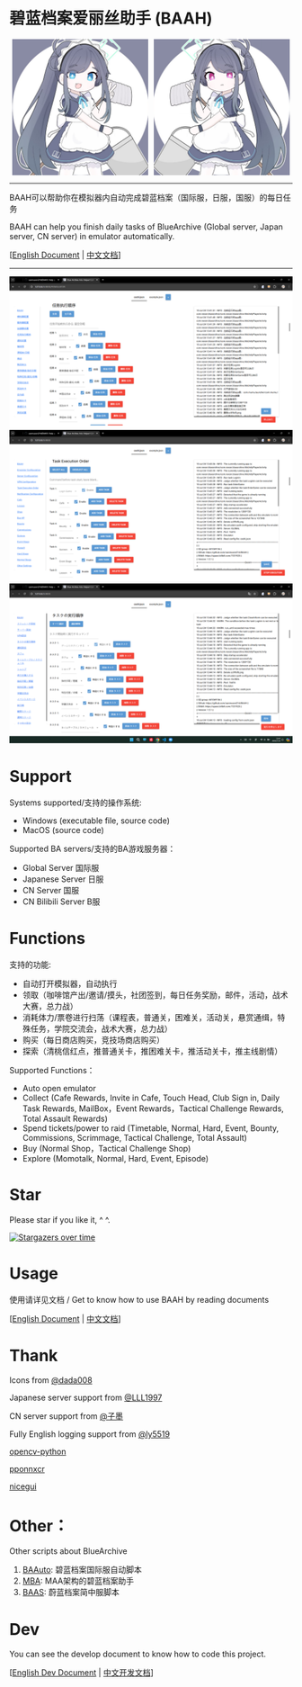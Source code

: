# 碧蓝档案爱丽丝助手 (BAAH)

<div style="display:flex;justify-content:space-around"><img src="./DATA/assets/aris.png" style="width:48%"/><img src="./DATA/assets/kei.png" style="width:48%"/></div>

---

BAAH可以帮助你在模拟器内自动完成碧蓝档案（国际服，日服，国服）的每日任务

BAAH can help you finish daily tasks of BlueArchive (Global server, Japan server, CN server) in emulator automatically.

[[English Document](./docs/README_en.md) | [中文文档](./docs/README_cn.md)]

---

<img src="./DATA/assets/GUI_CN.png" />
<img src="./DATA/assets/GUI_EN.png" />
<img src="./DATA/assets/GUI_JP.png" />


# Support

Systems supported/支持的操作系统:

- Windows (executable file, source code)
- MacOS (source code)

Supported BA servers/支持的BA游戏服务器：

- Global Server 国际服
- Japanese Server 日服
- CN Server 国服
- CN Bilibili Server B服

# Functions

支持的功能:

- 自动打开模拟器，自动执行
- 领取（咖啡馆产出/邀请/摸头，社团签到，每日任务奖励，邮件，活动，战术大赛，总力战）
- 消耗体力/票卷进行扫荡（课程表，普通关，困难关，活动关，悬赏通缉，特殊任务，学院交流会，战术大赛，总力战）
- 购买（每日商店购买，竞技场商店购买）
- 探索（清桃信红点，推普通关卡，推困难关卡，推活动关卡，推主线剧情）

Supported Functions：

- Auto open emulator
- Collect (Cafe Rewards, Invite in Cafe, Touch Head, Club Sign in, Daily Task Rewards, MailBox，Event Rewards，Tactical Challenge Rewards, Total Assault Rewards)
- Spend tickets/power to raid (Timetable, Normal, Hard, Event, Bounty, Commissions, Scrimmage, Tactical Challenge, Total Assault)
- Buy (Normal Shop，Tactical Challenge Shop)
- Explore (Momotalk, Normal, Hard, Event, Episode)

# Star

Please star if you like it, ^ ^.

[![Stargazers over time](https://starchart.cc/sanmusen214/BAAH.svg?variant=adaptive)](https://starchart.cc/sanmusen214/BAAH)


# Usage

使用请详见文档 / Get to know how to use BAAH by reading documents

[[English Document](./docs/README_en.md) | [中文文档](./docs/README_cn.md)]

# Thank

Icons from [@dada008](https://space.bilibili.com/23726244)

Japanese server support from [@LLL1997](https://github.com/LLL1997)

CN server support from [@子墨](https://space.bilibili.com/11179370)

Fully English logging support from [@ly5519](https://github.com/ly5519)

[opencv-python](https://github.com/opencv/opencv)

[pponnxcr](https://github.com/hgjazhgj/pponnxcr)

[nicegui](https://github.com/zauberzeug/nicegui)

# Other：

Other scripts about BlueArchive

1. [BAAuto](https://github.com/RedDeadDepresso/BAAuto): 碧蓝档案国际服自动脚本
2. [MBA](https://github.com/MaaAssistantArknights/MBA): MAA架构的碧蓝档案助手
3. [BAAS](https://github.com/pur1fying/blue_archive_auto_script): 蔚蓝档案简中服脚本

# Dev

You can see the develop document to know how to code this project.

[[English Dev Document](./docs/README_dev_en.md) | [中文开发文档](./docs/README_dev.md)]
